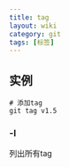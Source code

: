 ```yaml
---
title: tag
layout: wiki
category: git
tags: [标签]
---
```


## 实例

```
# 添加tag
git tag v1.5
```

### -l

列出所有tag
